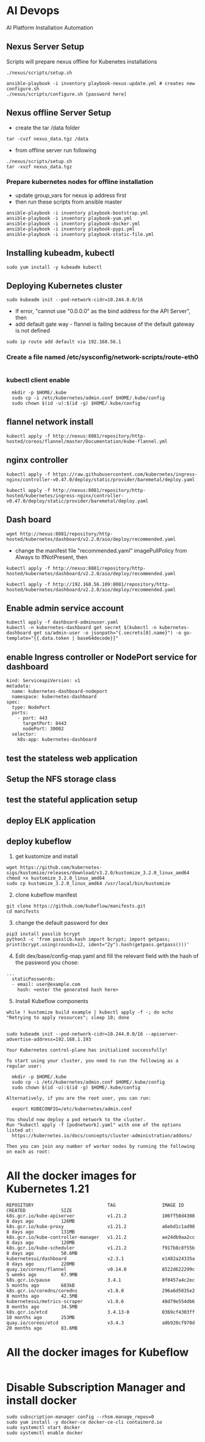 # AI Devops
AI Platform Installation Automation 

## Nexus Server Setup
Scripts will prepare nexus offline for Kubenetes installations
```
./nexus/scripts/setup.sh

ansible-playbook -i inventory playbook-nexus-update.yml # creates new configure.sh 
./nexus/scripts/configure.sh [password here]
```
## Nexus offline Server Setup

- create the tar /data folder
```
tar -cvzf nexus_data.tgz /data 
```
- from offline server run following 
```
./nexus/scripts/setup.sh
tar -xvzf nexus_data.tgz 
```
### Prepare kubernetes nodes for offline installation

* update group_vars for nexus ip address first 
* then run these scripts from ansible master

```
ansible-playbook -i inventory playbook-bootstrap.yml
ansible-playbook -i inventory playbook-yum.yml
ansible-playbook -i inventory playbook-docker.yml
ansible-playbook -i inventory playbook-pypi.yml
ansible-playbook -i inventory playbook-static-file.yml
```

## Installing kubeadm, kubectl

```
sudo yum install -y kubeadm kubectl
```

## Deploying Kubernetes cluster 

```
sudo kubeadm init --pod-network-cidr=10.244.0.0/16
```
* If error, "cannot use "0.0.0.0" as the bind address for the API Server", then 
*  add default gate way - flannel is failing because of the default gateway is not defined

```
sudo ip route add default via 192.168.56.1
```

### Create a file named /etc/sysconfig/network-scripts/route-eth0
```

```

### kubectl client enable 
```
  mkdir -p $HOME/.kube
  sudo cp -i /etc/kubernetes/admin.conf $HOME/.kube/config
  sudo chown $(id -u):$(id -g) $HOME/.kube/config
```

## flannel network install 

```
kubectl apply -f http://nexus:8081/repository/http-hosted/coreos/flannel/master/Documentation/kube-flannel.yml
```

## nginx controller

```
kubectl apply -f https://raw.githubusercontent.com/kubernetes/ingress-nginx/controller-v0.47.0/deploy/static/provider/baremetal/deploy.yaml

kubectl apply -f http://nexus:8081/repository/http-hosted/kubernetes/ingress-nginx/controller-v0.47.0/deploy/static/provider/baremetal/deploy.yaml

```

## Dash board 

```
wget http://nexus:8081/repository/http-hosted/kubernetes/dashboard/v2.2.0/aio/deploy/recommended.yaml
```
* change the manifest file "recommended.yaml" imagePullPolicy from Always to IfNotPresent, then
```
kubectl apply -f http://nexus:8081/repository/http-hosted/kubernetes/dashboard/v2.2.0/aio/deploy/recommended.yaml

kubectl apply -f http://192.168.56.109:8081/repository/http-hosted/kubernetes/dashboard/v2.2.0/aio/deploy/recommended.yaml

```
## Enable admin service account 
```
kubectl apply -f dashboard-adminuser.yaml
kubectl -n kubernetes-dashboard get secret $(kubectl -n kubernetes-dashboard get sa/admin-user -o jsonpath="{.secrets[0].name}") -o go-template="{{.data.token | base64decode}}"
```
## enable Ingress controller or NodePort service for dashboard
```
kind: ServiceapiVersion: v1
metadata:
  name: kubernetes-dashboard-nodeport
  namespace: kubernetes-dashboard
spec:
  type: NodePort
  ports:
    - port: 443
      targetPort: 8443
      nodePort: 30002
  selector:
    k8s-app: kubernetes-dashboard
```
## test the stateless web application 

## Setup the NFS storage class 

## test the stateful application setup

## deploy ELK application 

## deploy kubeflow

1. get kustomize and install
```
wget https://github.com/kubernetes-sigs/kustomize/releases/download/v3.2.0/kustomize_3.2.0_linux_amd64
chmod +x kustomize_3.2.0_linux_amd64
sudo cp kustomize_3.2.0_linux_amd64 /usr/local/bin/kustomize
```

2. clone kubeflow manifest 
```
git clone https://github.com/kubeflow/manifests.git
cd manifests

```
3. change the default password for dex

```
pip3 install passlib bcrypt
python3 -c 'from passlib.hash import bcrypt; import getpass; print(bcrypt.using(rounds=12, ident="2y").hash(getpass.getpass()))'
```
4. Edit dex/base/config-map.yaml and fill the relevant field with the hash of the password you chose:
```
...
  staticPasswords:
  - email: user@example.com
    hash: <enter the generated hash here>
```
5. Install Kubeflow components

```
while ! kustomize build example | kubectl apply -f -; do echo "Retrying to apply resources"; sleep 10; done

```

##
```
sudo kubeadm init --pod-network-cidr=10.244.0.0/16 --apiserver-advertise-address=192.168.1.193

Your Kubernetes control-plane has initialized successfully!

To start using your cluster, you need to run the following as a regular user:

  mkdir -p $HOME/.kube
  sudo cp -i /etc/kubernetes/admin.conf $HOME/.kube/config
  sudo chown $(id -u):$(id -g) $HOME/.kube/config

Alternatively, if you are the root user, you can run:

  export KUBECONFIG=/etc/kubernetes/admin.conf

You should now deploy a pod network to the cluster.
Run "kubectl apply -f [podnetwork].yaml" with one of the options listed at:
  https://kubernetes.io/docs/concepts/cluster-administration/addons/

Then you can join any number of worker nodes by running the following on each as root:
```

# All the docker images for Kubernetes 1.21
```
REPOSITORY                           TAG                 IMAGE ID            CREATED             SIZE
k8s.gcr.io/kube-apiserver            v1.21.2             106ff58d4308        8 days ago          126MB
k8s.gcr.io/kube-proxy                v1.21.2             a6ebd1c1ad98        8 days ago          131MB
k8s.gcr.io/kube-controller-manager   v1.21.2             ae24db9aa2cc        8 days ago          120MB
k8s.gcr.io/kube-scheduler            v1.21.2             f917b8c8f55b        8 days ago          50.6MB
kubernetesui/dashboard               v2.3.1              e1482a24335a        8 days ago          220MB
quay.io/coreos/flannel               v0.14.0             8522d622299c        5 weeks ago         67.9MB
k8s.gcr.io/pause                     3.4.1               0f8457a4c2ec        5 months ago        683kB
k8s.gcr.io/coredns/coredns           v1.8.0              296a6d5035e2        8 months ago        42.5MB
kubernetesui/metrics-scraper         v1.0.6              48d79e554db6        8 months ago        34.5MB
k8s.gcr.io/etcd                      3.4.13-0            0369cf4303ff        10 months ago       253MB
quay.io/coreos/etcd                  v3.4.3              a0b920cf970d        20 months ago       83.6MB

```
# All the docker images for Kubeflow 
```

```
# Disable Subscription Manager and install docker 
```
sudo subscription-manager config --rhsm.manage_repos=0
sudo yum install -y docker-ce docker-ce-cli containerd.io
sudo systemctl start docker 
sudo systemctl enable docker 
```
